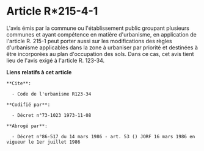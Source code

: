 # Article R*215-4-1

L'avis émis par la commune ou l'établissement public groupant plusieurs communes et ayant compétence en matière d'urbanisme,
en application de l'article R. 215-1 peut porter aussi sur les modifications des règles d'urbanisme applicables dans la zone
à urbaniser par priorité et destinées à être incorporées au plan d'occupation des sols. Dans ce cas, cet avis tient lieu de
l'avis exigé à l'article R. 123-34.

**Liens relatifs à cet article**

	**Cite**:

	  - Code de l'urbanisme R123-34

	**Codifié par**:

	  - Décret n°73-1023 1973-11-08

	**Abrogé par**:

	  - Décret n°86-517 du 14 mars 1986 - art. 53 () JORF 16 mars 1986 en vigueur le 1er juillet 1986
